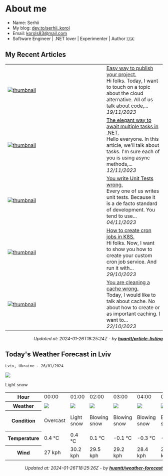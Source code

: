 # About me

- Name: Serhii
- My blog: [dev.to/serhii_korol](https://dev.to/serhii_korol_ab7776c50dba)
- Email: [korols83@mail.com](mailto:korols83@mail.com)
- Software Engineer | .NET lover | Experimenter | Author 🇺🇦

## My Recent Articles


<table>
        <tr>
            <td width="300px">
                <a href="https://dev.to/serhii_korol_ab7776c50dba/easy-way-to-publish-your-project-1kp8"><img src="https://media.dev.to/cdn-cgi/image/width=1000,height=420,fit=cover,gravity=auto,format=auto/https%3A%2F%2Fdev-to-uploads.s3.amazonaws.com%2Fuploads%2Farticles%2Fb84848p4p0mcw4501449.png" alt="thumbnail"></a>
            </td>
            <td>
                <a href="https://dev.to/serhii_korol_ab7776c50dba/easy-way-to-publish-your-project-1kp8">Easy way to publish your project.</a>
                <div>Hi folks. Today, I want to touch on a topic about the cloud alternative. All of us talk about code,...</div>
                <div><i>19/11/2023</i></div>
            </td>
        </tr>
        <tr>
            <td width="300px">
                <a href="https://dev.to/serhii_korol_ab7776c50dba/the-elegant-way-to-await-multiple-tasks-in-net-11pl"><img src="https://media.dev.to/cdn-cgi/image/width=1000,height=420,fit=cover,gravity=auto,format=auto/https%3A%2F%2Fdev-to-uploads.s3.amazonaws.com%2Fuploads%2Farticles%2Fhftjg36f96qlmsj0jm5z.jpg" alt="thumbnail"></a>
            </td>
            <td>
                <a href="https://dev.to/serhii_korol_ab7776c50dba/the-elegant-way-to-await-multiple-tasks-in-net-11pl">The elegant way to await multiple tasks in .NET.</a>
                <div>Hello everyone. In this article, we&#39;ll talk about tasks. I&#39;m sure each of you is using async methods,...</div>
                <div><i>12/11/2023</i></div>
            </td>
        </tr>
        <tr>
            <td width="300px">
                <a href="https://dev.to/serhii_korol_ab7776c50dba/you-write-unit-tests-wrong-5d9f"><img src="https://media.dev.to/cdn-cgi/image/width=1000,height=420,fit=cover,gravity=auto,format=auto/https%3A%2F%2Fdev-to-uploads.s3.amazonaws.com%2Fuploads%2Farticles%2Fze1w904jlo4fzso8y0ty.jpg" alt="thumbnail"></a>
            </td>
            <td>
                <a href="https://dev.to/serhii_korol_ab7776c50dba/you-write-unit-tests-wrong-5d9f">You write Unit Tests wrong.</a>
                <div>Every one of us writes unit tests. Because it is a de facto standard of development. You tend to use...</div>
                <div><i>04/11/2023</i></div>
            </td>
        </tr>
        <tr>
            <td width="300px">
                <a href="https://dev.to/serhii_korol_ab7776c50dba/how-to-create-cron-jobs-in-k8s-405m"><img src="https://media.dev.to/cdn-cgi/image/width=1000,height=420,fit=cover,gravity=auto,format=auto/https%3A%2F%2Fdev-to-uploads.s3.amazonaws.com%2Fuploads%2Farticles%2Fl6artnd1z8pj4u1clsjx.jpg" alt="thumbnail"></a>
            </td>
            <td>
                <a href="https://dev.to/serhii_korol_ab7776c50dba/how-to-create-cron-jobs-in-k8s-405m">How to create cron jobs in K8S.</a>
                <div>Hi folks. Now, I want to show you how to create your custom cron job service. And run it with...</div>
                <div><i>29/10/2023</i></div>
            </td>
        </tr>
        <tr>
            <td width="300px">
                <a href="https://dev.to/serhii_korol_ab7776c50dba/you-are-cleaning-a-cache-wrong-1hjo"><img src="https://media.dev.to/cdn-cgi/image/width=1000,height=420,fit=cover,gravity=auto,format=auto/https%3A%2F%2Fdev-to-uploads.s3.amazonaws.com%2Fuploads%2Farticles%2F3nz7azlu6bf303ipt3mr.jpg" alt="thumbnail"></a>
            </td>
            <td>
                <a href="https://dev.to/serhii_korol_ab7776c50dba/you-are-cleaning-a-cache-wrong-1hjo">You are cleaning a cache wrong.</a>
                <div>Today, I would like to talk about cache. No about how to create or as important caching. I want to...</div>
                <div><i>22/10/2023</i></div>
            </td>
        </tr>
</table>

<div align="right">

*Updated at: 2024-01-26T18:25:24Z - by **[huantt/article-listing](https://github.com/huantt/article-listing)***

</div>

## Today's Weather Forecast in Lviv



`Lviv, Ukraine - 26/01/2024`

<img src="https://cdn.weatherapi.com/weather/64x64/day/326.png"/>

Light snow


<table>
    <tr>
        <th>Hour</th>
        <td>00:00</td><td>01:00</td><td>02:00</td><td>03:00</td><td>04:00</td><td>05:00</td><td>06:00</td><td>07:00</td><td>08:00</td><td>09:00</td><td>10:00</td><td>11:00</td><td>12:00</td><td>13:00</td><td>14:00</td><td>15:00</td><td>16:00</td><td>17:00</td><td>18:00</td><td>19:00</td><td>20:00</td><td>21:00</td><td>22:00</td><td>23:00</td>
    </tr>
    <tr>
        <th>Weather</th>
        <td><img src="https://cdn.weatherapi.com/weather/64x64/night/122.png"></img></td><td><img src="https://cdn.weatherapi.com/weather/64x64/night/326.png"></img></td><td><img src="https://cdn.weatherapi.com/weather/64x64/night/227.png"></img></td><td><img src="https://cdn.weatherapi.com/weather/64x64/night/227.png"></img></td><td><img src="https://cdn.weatherapi.com/weather/64x64/night/227.png"></img></td><td><img src="https://cdn.weatherapi.com/weather/64x64/night/227.png"></img></td><td><img src="https://cdn.weatherapi.com/weather/64x64/night/227.png"></img></td><td><img src="https://cdn.weatherapi.com/weather/64x64/night/227.png"></img></td><td><img src="https://cdn.weatherapi.com/weather/64x64/night/326.png"></img></td><td><img src="https://cdn.weatherapi.com/weather/64x64/day/332.png"></img></td><td><img src="https://cdn.weatherapi.com/weather/64x64/day/326.png"></img></td><td><img src="https://cdn.weatherapi.com/weather/64x64/day/326.png"></img></td><td><img src="https://cdn.weatherapi.com/weather/64x64/day/368.png"></img></td><td><img src="https://cdn.weatherapi.com/weather/64x64/day/368.png"></img></td><td><img src="https://cdn.weatherapi.com/weather/64x64/day/326.png"></img></td><td><img src="https://cdn.weatherapi.com/weather/64x64/day/323.png"></img></td><td><img src="https://cdn.weatherapi.com/weather/64x64/day/311.png"></img></td><td><img src="https://cdn.weatherapi.com/weather/64x64/day/116.png"></img></td><td><img src="https://cdn.weatherapi.com/weather/64x64/night/116.png"></img></td><td><img src="https://cdn.weatherapi.com/weather/64x64/night/116.png"></img></td><td><img src="https://cdn.weatherapi.com/weather/64x64/night/122.png"></img></td><td><img src="https://cdn.weatherapi.com/weather/64x64/night/119.png"></img></td><td><img src="https://cdn.weatherapi.com/weather/64x64/night/116.png"></img></td><td><img src="https://cdn.weatherapi.com/weather/64x64/night/113.png"></img></td>
    </tr>
    <tr>
        <th>Condition</th>
        <td width="200px">Overcast </td><td width="200px">Light snow</td><td width="200px">Blowing snow</td><td width="200px">Blowing snow</td><td width="200px">Blowing snow</td><td width="200px">Blowing snow</td><td width="200px">Blowing snow</td><td width="200px">Blowing snow</td><td width="200px">Light snow</td><td width="200px">Moderate snow</td><td width="200px">Light snow</td><td width="200px">Light snow</td><td width="200px">Light snow showers</td><td width="200px">Light snow showers</td><td width="200px">Light snow</td><td width="200px">Patchy light snow</td><td width="200px">Light freezing rain</td><td width="200px">Partly Cloudy </td><td width="200px">Partly Cloudy </td><td width="200px">Partly Cloudy </td><td width="200px">Overcast </td><td width="200px">Cloudy </td><td width="200px">Partly Cloudy </td><td width="200px">Clear </td>
    </tr>
    <tr>
        <th>Temperature</th>
        <td>0.4 °C</td><td>0.4 °C</td><td>0.1 °C</td><td>-0.1 °C</td><td>-0.3 °C</td><td>-0.4 °C</td><td>-0.4 °C</td><td>-0.4 °C</td><td>-0.5 °C</td><td>-0.4 °C</td><td>-0.2 °C</td><td>0.2 °C</td><td>0.7 °C</td><td>0.9 °C</td><td>1 °C</td><td>0.8 °C</td><td>0.4 °C</td><td>-0.3 °C</td><td>-1.5 °C</td><td>-1.7 °C</td><td>-1.4 °C</td><td>-0.1 °C</td><td>0.5 °C</td><td>0.6 °C</td>
    </tr>
    <tr>
        <th>Wind</th>
        <td>27 kph</td><td>30.2 kph</td><td>29.5 kph</td><td>29.2 kph</td><td>28.4 kph</td><td>29.2 kph</td><td>28.8 kph</td><td>28.4 kph</td><td>26.6 kph</td><td>25.9 kph</td><td>25.6 kph</td><td>25.2 kph</td><td>26.3 kph</td><td>24.8 kph</td><td>22 kph</td><td>20.2 kph</td><td>19.4 kph</td><td>15.8 kph</td><td>10.1 kph</td><td>8.6 kph</td><td>9 kph</td><td>6.1 kph</td><td>6.5 kph</td><td>9.4 kph</td>
    </tr>
</table>


<div align="right">

*Updated at: 2024-01-26T18:25:26Z - by **[huantt/weather-forecast](https://github.com/huantt/weather-forecast)***

</div>